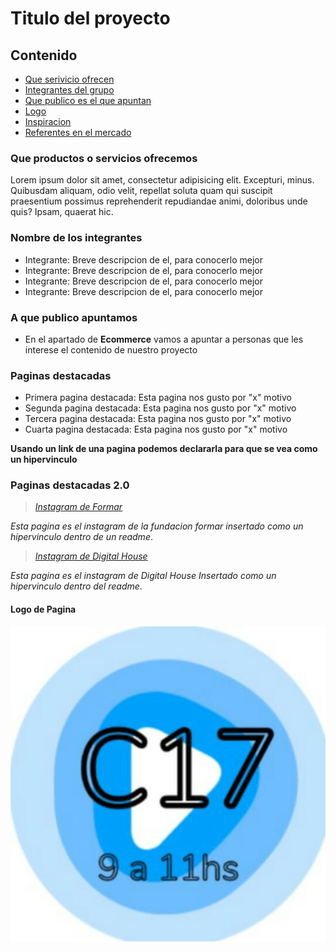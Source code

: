 # Titulo del proyecto

## Contenido

- [Que serivicio ofrecen](#servicios)
- [Integrantes del grupo](#integrantes)
- [Que publico es el que apuntan](#publico)
- [Logo](#logo)
- [Inspiracion](#inspiracion)
- [Referentes en el mercado](#referentes)

<div id="servicios">

### Que productos o servicios ofrecemos
Lorem ipsum dolor sit amet, consectetur adipisicing elit. Excepturi, minus. Quibusdam aliquam, odio velit, repellat soluta quam qui suscipit praesentium possimus reprehenderit repudiandae animi, doloribus unde quis? Ipsam, quaerat hic.

<div id="integrantes">

### Nombre de los integrantes

- Integrante: Breve descripcion de el, para conocerlo mejor
- Integrante: Breve descripcion de el, para conocerlo mejor
- Integrante: Breve descripcion de el, para conocerlo mejor
- Integrante: Breve descripcion de el, para conocerlo mejor

<div id="publico">

### A que publico apuntamos 

- En el apartado de **Ecommerce** vamos a apuntar a personas que les interese el contenido de nuestro proyecto

<div id="inspiracion">

### Paginas destacadas

- Primera pagina destacada: Esta pagina nos gusto por "x" motivo
- Segunda pagina destacada: Esta pagina nos gusto por "x" motivo
- Tercera pagina destacada: Esta pagina nos gusto por "x" motivo
- Cuarta pagina destacada: Esta pagina nos gusto por "x" motivo

<div id="referentes">

**Usando un link de una pagina podemos declararla para que se vea como un hipervinculo**

### Paginas destacadas 2.0

>[*Instagram de Formar*](https://www.instagram.com/fundacionformar/ "Enlace")   

*Esta pagina es el instagram de la fundacion formar insertado como un hipervinculo dentro de un readme*.

>[*Instagram de Digital House*](https://www.instagram.com/_digitalhouse/ "Enlace")   

*Esta pagina es el instagram de Digital House Insertado como un hipervinculo dentro del readme*.


<div id="logo">

#### Logo de Pagina

![Logo](/Extras/LogoFormar.jpg)